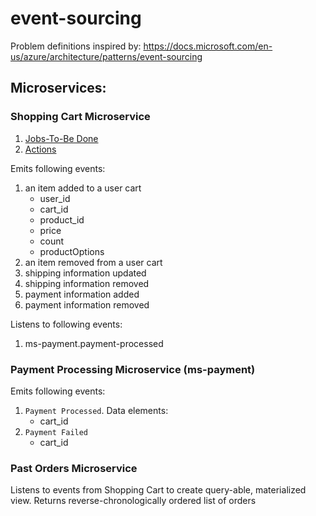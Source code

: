 # event-sourcing

Problem definitions inspired by: 
https://docs.microsoft.com/en-us/azure/architecture/patterns/event-sourcing

## Microservices:

### Shopping Cart Microservice

1. [Jobs-To-Be Done](https://github.com/implementing-microservices/ms-shoppingcart#jobs-to-be-done) 
1. [Actions](https://github.com/implementing-microservices/ms-shoppingcart#actions)

Emits following events:

1. an item added to a user cart
    - user_id
    - cart_id
    - product_id
    - price
    - count
    - productOptions
1. an item removed from a user cart
1. shipping information updated
1. shipping information removed
1. payment information added
1. payment information removed

Listens to following events:

1. ms-payment.payment-processed

### Payment Processing Microservice (ms-payment)

Emits following events:

1. `Payment Processed`. Data elements:
    - cart_id
2. `Payment Failed`
    - cart_id

### Past Orders Microservice

Listens to events from Shopping Cart to create query-able, materialized view. Returns reverse-chronologically ordered list of orders
